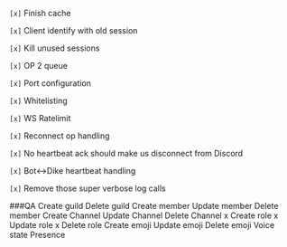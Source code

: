 `[x]` Finish cache

`[x]` Client identify with old session

`[x]` Kill unused sessions

`[x]` OP 2 queue

`[x]` Port configuration

`[x]` Whitelisting

`[x]` WS Ratelimit

`[x]` Reconnect op handling

`[x]` No heartbeat ack should make us disconnect from Discord

`[x]` Bot<->Dike heartbeat handling

`[x]` Remove those super verbose log calls

###QA
  Create guild
  Delete guild
  Create member
  Update member
  Delete member
  Create Channel
  Update Channel
  Delete Channel
x Create role
x Update role
x Delete role
  Create emoji
  Update emoji
  Delete emoji
  Voice state
  Presence
